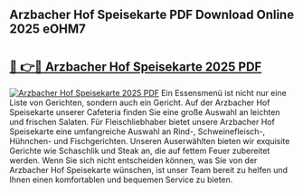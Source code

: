 ## Arzbacher Hof Speisekarte PDF Download Online 2025 eOHM7

# <h2><a href="http://gcct17.nevu.top/?p=Arzbacher+Hof+Speisekarte">🔗 👉🔴 Arzbacher Hof Speisekarte 2025 PDF</a></h2>

[![Arzbacher Hof Speisekarte 2025 PDF](https://i.imgur.com/dBaPXMq.png)](http://gcct17.nevu.top/?p=Arzbacher+Hof+Speisekarte)
Ein Essensmenü ist nicht nur eine Liste von Gerichten, sondern auch ein Gericht. Auf der Arzbacher Hof Speisekarte unserer Cafeteria finden Sie eine große Auswahl an leichten und frischen Salaten. Für Fleischliebhaber bietet unsere Arzbacher Hof Speisekarte eine umfangreiche Auswahl an Rind-, Schweinefleisch-, Hühnchen- und Fischgerichten. Unseren Auserwählten bieten wir exquisite Gerichte wie Schaschlik und Steak an, die auf fettem Feuer zubereitet werden. Wenn Sie sich nicht entscheiden können, was Sie von der Arzbacher Hof Speisekarte wünschen, ist unser Team bereit zu helfen und Ihnen einen komfortablen und bequemen Service zu bieten.
